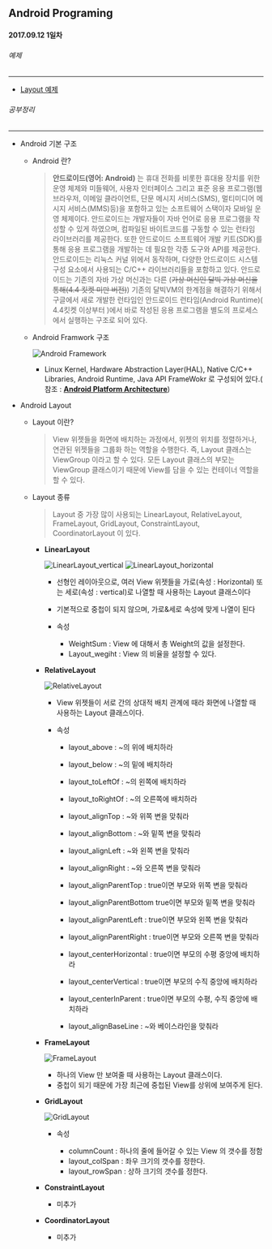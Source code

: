 Android Programing
----------------------------------------------------
#### 2017.09.12 1일차

###### 예제
____________________________________________________

  - [Layout 예제](https://github.com/Hooooong/DAY7_Android/tree/master/app/src/main/java/hooooong/com/basiclayout)

###### 공부정리
____________________________________________________

- Android 기본 구조

    - Android 란?

        > __안드로이드(영어: Android)__ 는 휴대 전화를 비롯한 휴대용 장치를 위한 운영 체제와 미들웨어, 사용자 인터페이스 그리고 표준 응용 프로그램(웹 브라우저, 이메일 클라이언트, 단문 메시지 서비스(SMS), 멀티미디어 메시지 서비스(MMS)등)을 포함하고 있는 소프트웨어 스택이자 모바일 운영 체제이다. 안드로이드는 개발자들이 자바 언어로 응용 프로그램을 작성할 수 있게 하였으며, 컴파일된 바이트코드를 구동할 수 있는 런타임 라이브러리를 제공한다. 또한 안드로이드 소프트웨어 개발 키트(SDK)를 통해 응용 프로그램을 개발하는 데 필요한 각종 도구와 API를 제공한다.<br>
         안드로이드는 리눅스 커널 위에서 동작하며, 다양한 안드로이드 시스템 구성 요소에서 사용되는 C/C++ 라이브러리들을 포함하고 있다. 안드로이드는 기존의 자바 가상 머신과는 다른 (~~가상 머신인 달빅 가상 머신을 통해(4.4 킷켓 미만 버전)~~) 기존의 달빅VM의 한계점을 해결하기 위해서 구글에서 새로 개발한 런타임인 안드로이드 런타임(Android Runtime)( 4.4킷켓 이상부터 )에서 바로 작성된 응용 프로그램을 별도의 프로세스에서 실행하는 구조로 되어 있다.

    - Android Framwork 구조

        ![Android Framework](https://github.com/Hooooong/DAY7_Android/blob/master/image/android-stack_2x.png)


        - Linux Kernel, Hardware Abstraction Layer(HAL), Native C/C++ Libraries, Android Runtime, Java API FrameWokr 로 구성되어 있다.( 참조 : [__Android Platform Architecture__](https://developer.android.com/guide/platform/index.html#art))

- Android Layout

  - Layout 이란?

    > View 위젯들을 화면에 배치하는 과정에서, 위젯의 위치를 정렬하거나, 연관된 위젯들을 그룹화 하는 역할을 수행한다. 즉, Layout 클래스는 ViewGroup 이라고 할 수 있다. 모든 Layout 클래스의 부모는 ViewGroup 클래스이기 때문에 View를 담을 수 있는 컨테이너 역할을 할 수 있다.

  - Layout 종류

    > Layout 중 가장 많이 사용되는 LinearLayout, RelativeLayout, FrameLayout, GridLayout, ConstraintLayout, CoordinatorLayout 이 있다.

    - __LinearLayout__

        ![LinearLayout_vertical](https://github.com/Hooooong/DAY7_Android/blob/master/image/LinearLayout_vertical.PNG)  ![LinearLayout_horizontal](https://github.com/Hooooong/DAY7_Android/blob/master/image/LinearLayout_horizontal.PNG)

        - 선형인 레이아웃으로, 여러 View 위젯들을 가로(속성 : Horizontal) 또는 세로(속성 : vertical)로 나열할 때 사용하는 Layout 클래스이다
        - 기본적으로 중첩이 되지 않으며, 가로&세로 속성에 맞게 나열이 된다

        - 속성

            - WeightSum : View 에 대해서 총 Weight의 값을 설정한다.
            - Layout_wegiht : View 의 비율을 설정할 수 있다.

    - __RelativeLayout__

        ![RelativeLayout](https://github.com/Hooooong/DAY7_Android/blob/master/image/RelativeLayout.PNG)

        - View 위젯들이 서로 간의 상대적 배치 관계에 때라 화면에 나열할 때 사용하는 Layout 클래스이다.

        - 속성

            - layout_above : ~의 위에 배치하라
            - layout_below : ~의 밑에 배치하라
            - layout_toLeftOf : ~의 왼쪽에 배치하라
            - layout_toRightOf : ~의 오른쪽에 배치하라

            - layout_alignTop : ~와 위쪽 변을 맞춰라
            - layout_alignBottom : ~와 밑쪽 변을 맞춰라
            - layout_alignLeft : ~와 왼쪽 변을 맞춰라
            - layout_alignRight : ~와 오른쪽 변을 맞춰라

            - layout_alignParentTop : true이면 부모와 위쪽 변을 맞춰라
            - layout_alignParentBottom true이면 부모와 밑쪽 변을 맞춰라
            - layout_alignParentLeft : true이면 부모와 왼쪽 변을 맞춰라
            - layout_alignParentRight : true이면 부모와 오른쪽 변을 맞춰라

            - layout_centerHorizontal : true이면 부모의 수평 중앙에 배치하라
            - layout_centerVertical : true이면 부모의 수직 중앙에 배치하라
            - layout_centerInParent : true이면 부모의 수평, 수직 중앙에 배치하라

            - layout_alignBaseLine : ~와 베이스라인을 맞춰라

    - __FrameLayout__

        ![FrameLayout](https://github.com/Hooooong/DAY7_Android/blob/master/image/FrameLayout.PNG)

        - 하나의 View 만 보여줄 때 사용하는 Layout 클래스이다.
        - 중첩이 되기 때문에 가장 최근에 중첩된 View를 상위에 보여주게 된다.

    - __GridLayout__

        ![GridLayout](https://github.com/Hooooong/DAY7_Android/blob/master/image/GridLayout.PNG)

        - 속성

            - columnCount : 하나의 줄에 들어갈 수 있는 View 의 갯수를 정함
            - layout_colSpan : 좌우 크기의 갯수를 정한다.
            - layout_rowSpan : 상하 크기의 갯수를 정한다.

    - __ConstraintLayout__

        - 미추가

    - __CoordinatorLayout__

        - 미추가
